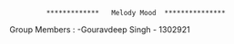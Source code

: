              *************   Melody Mood  ***************
Group Members :
 -Gouravdeep Singh - 1302921
